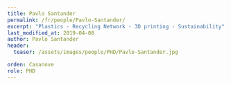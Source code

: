 ```yaml
---
title: Pavlo Santander
permalink: /fr/people/Pavlo-Santander/
excerpt: "Plastics - Recycling Network - 3D printing - Sustainability"
last_modified_at: 2019-04-08
author: Pavlo Santander
header:
  teaser: /assets/images/people/PHD/Pavlo-Santander.jpg

orden: Casanove
role: PHD
---
```


